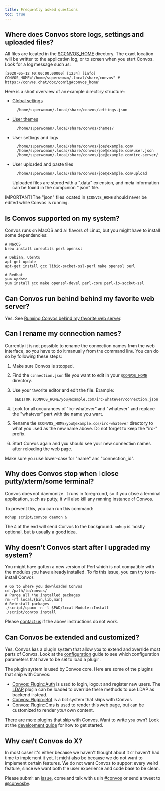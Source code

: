 ```yaml
---
title: Frequently asked questions
toc: true
---
```


## Where does Convos store logs, settings and uploaded files?

All files are located in the [$CONVOS_HOME](./config#convos_home) directory.
The exact location will be written to the application log, or to screen
when you start Convos. Look for a log message such as:

    [2020-05-12 00:00:00.00000] [1234] [info] CONVOS_HOME="/home/superwoman/.local/share/convos" # https://convos.chat/doc/config#convos_home"

Here is a short overview of an example directory structure:

* [Global settings](/doc/Convos/Core/Settings)

        /home/superwoman/.local/share/convos/settings.json

* [User themes](/blog/2020/5/14/theming-support-in-4-point-oh)

        /home/superwoman/.local/share/convos/themes/

* User settings and logs

        /home/superwoman/.local/share/convos/joe@example.com/
        /home/superwoman/.local/share/convos/joe@example.com/user.json
        /home/superwoman/.local/share/convos/joe@example.com/irc-server/

* User uploaded and paste files

        /home/superwoman/.local/share/convos/joe@example.com/upload

  Uploaded files are stored with a ".data" extension, and meta information can
  be found in the companion ".json" file.

IMPORTANT! The "json" files located in `$CONVOS_HOME` should never be edited
while Convos is running.

## Is Convos supported on my system?

Convos runs on MacOS and all flavors of Linux, but you might have to install
some dependencies:

    # MacOS
    brew install coreutils perl openssl

    # Debian, Ubuntu
    apt-get update
    apt-get install gcc libio-socket-ssl-perl make openssl perl

    # Redhat
    yum update
    yum install gcc make openssl-devel perl-core perl-io-socket-ssl

## Can Convos run behind behind my favorite web server?

Yes. See [Running Convos behind my favorite web server](/doc/reverse-proxy).

## Can I rename my connection names?

Currently it is not possible to rename the connection names from the web
interface, so you have to do it manually from the command line. You can do so
by following these steps:

1. Make sure Convos is stopped.
2. Find the `connection.json` file you want to edit in your
   [`$CONVOS_HOME`](./config#convos_home) directory.
3. Use your favorite editor and edit the file. Example:

        $EDITOR $CONVOS_HOME/you@example.com/irc-whatever/connection.json

4. Look for all occurances of "irc-whatever" and "whatever" and replace the
   "whatever" part with the name you want.
5. Rename the `$CONVOS_HOME/you@example.com/irc-whatever` directory to what
   you used as the new name above. Do not forget to keep the "irc-" prefix.
6. Start Convos again and you should see your new connection names after
   reloading the web page.

Make sure you use lower-case for "name" and "connection_id".

## Why does Convos stop when I close putty/xterm/some terminal?

Convos does not daemonize. It runs in foreground, so if you close a terminal
application, such as putty, it will also kill any running instance of Convos.

To prevent this, you can run this command:

    nohup script/convos daemon &

The `&` at the end will send Convos to the background. `nohup` is mostly
optional, but is usually a good idea.

## Why doesn't Convos start after I upgraded my system?

You might have gotten a new version of Perl which is not compatible with the
modules you have already installed. To fix this issue, you can try to
re-install Convos:

    # Go to where you downloaded Convos
    cd /path/to/convos/
    # Purge all the installed packages
    rm -rf local/{bin,lib,man}
    # Reinstall packages
    ./script/cpanm -n -l $PWD/local Module::Install
    ./script/convos install

Please [contact us](/doc/#get-in-touch) if the above instructions do not work.

## Can Convos be extended and customized?

Yes. Convos has a plugin system that allow you to extend and override most
parts of Convos. Look at the [configuration](/doc/config) guide to see which
configuration parameters that have to be set to load a plugin.

The plugin system is used by Convos core. Here are some of the plugins that
ship with Convos:

* [Convos::Plugin::Auth](https://convos.chat/doc/Convos::Plugin::Auth) is used
  to login, logout and register new users. The [LDAP](https://convos.chat/doc/Convos::Plugin::Auth::LDAP)
  plugin can be loaded to override these methods to use LDAP as backend instead.
* [Convos::Plugin::Bot](https://convos.chat/doc/Convos::Plugin::Bot) is a bot
  system that ships with Convos.
* [Convos::Plugin::Cms](https://convos.chat/doc/Convos::Plugin::Cms) is used to
  render this web page, but can be customized to render *your* own content.

There are [more](https://github.com/convos-chat/convos/tree/main/lib/Convos/Plugin)
plugins that ship with Convos. Want to write you own? Look at the [development
guide](/doc/develop) for how to get started.

## Why can't Convos do X?

In most cases it's either because we haven't thought about it or haven't had
time to implement it yet. It might also be because we do not want to implement
certain features. We do not want Convos to support every weird feature, since
we want both the user experience and code base to be clean.

Please submit an [issue](https://github.com/convos-chat/convos/issues), come
and talk with us in [#convos](https://libera.chat/) or send a tweet to
[@convosby](https://twitter.com/convosby).
